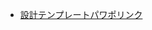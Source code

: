 - [設計テンプレートパワポリンク](https://ynuoffice365-my.sharepoint.com/:p:/g/personal/nishimura-misaki-rh_ynu_jp/Ef4HOYCLxYJPsEfdKZY396IBRxLWTMtYXQx2fij9YFMjeA?e=pbJr0r)